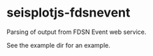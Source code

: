 # seisplotjs-fdsnevent
Parsing of output from FDSN Event web service.


See the example dir for an example.

